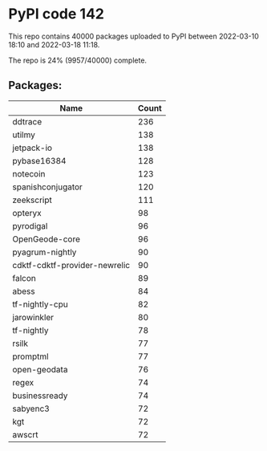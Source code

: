 # PyPI code 142

This repo contains 40000 packages uploaded to PyPI between 
2022-03-10 18:10 and 2022-03-18 11:18.

The repo is 24% (9957/40000) complete.

## Packages:

| Name  | Count |
| ----- | ----- |
| ddtrace | 236 |
| utilmy | 138 |
| jetpack-io | 138 |
| pybase16384 | 128 |
| notecoin | 123 |
| spanishconjugator | 120 |
| zeekscript | 111 |
| opteryx | 98 |
| pyrodigal | 96 |
| OpenGeode-core | 96 |
| pyagrum-nightly | 90 |
| cdktf-cdktf-provider-newrelic | 90 |
| falcon | 89 |
| abess | 84 |
| tf-nightly-cpu | 82 |
| jarowinkler | 80 |
| tf-nightly | 78 |
| rsilk | 77 |
| promptml | 77 |
| open-geodata | 76 |
| regex | 74 |
| businessready | 74 |
| sabyenc3 | 72 |
| kgt | 72 |
| awscrt | 72 |


